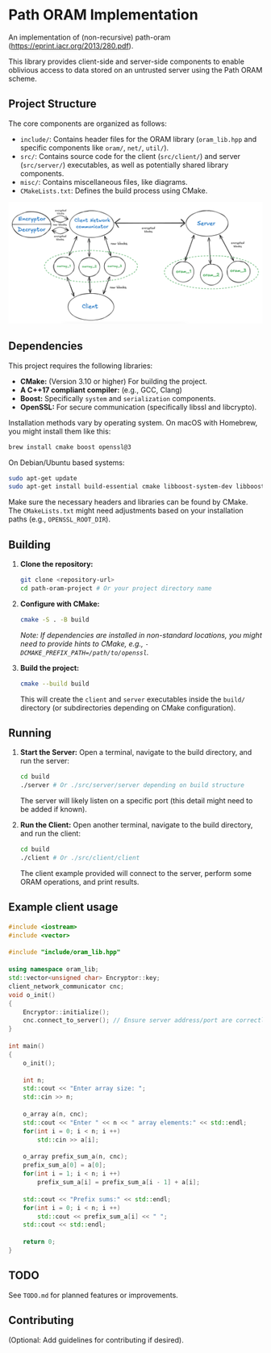 # Path ORAM Implementation

An implementation of (non-recursive) path-oram (https://eprint.iacr.org/2013/280.pdf).

This library provides client-side and server-side components to enable oblivious access to data stored on an untrusted server using the Path ORAM scheme.

## Project Structure

The core components are organized as follows:

*   `include/`: Contains header files for the ORAM library (`oram_lib.hpp` and specific components like `oram/`, `net/`, `util/`).
*   `src/`: Contains source code for the client (`src/client/`) and server (`src/server/`) executables, as well as potentially shared library components.
*   `misc/`: Contains miscellaneous files, like diagrams.
*   `CMakeLists.txt`: Defines the build process using CMake.

![ORAM Structure](misc/structure.png)

## Dependencies

This project requires the following libraries:

*   **CMake:** (Version 3.10 or higher) For building the project.
*   **A C++17 compliant compiler:** (e.g., GCC, Clang)
*   **Boost:** Specifically `system` and `serialization` components.
*   **OpenSSL:** For secure communication (specifically libssl and libcrypto).

Installation methods vary by operating system. On macOS with Homebrew, you might install them like this:

```bash
brew install cmake boost openssl@3
```

On Debian/Ubuntu based systems:

```bash
sudo apt-get update
sudo apt-get install build-essential cmake libboost-system-dev libboost-serialization-dev libssl-dev
```

Make sure the necessary headers and libraries can be found by CMake. The `CMakeLists.txt` might need adjustments based on your installation paths (e.g., `OPENSSL_ROOT_DIR`).

## Building

1.  **Clone the repository:**
    ```bash
    git clone <repository-url>
    cd path-oram-project # Or your project directory name
    ```

2.  **Configure with CMake:**
    ```bash
    cmake -S . -B build
    ```
    *Note: If dependencies are installed in non-standard locations, you might need to provide hints to CMake, e.g., `-DCMAKE_PREFIX_PATH=/path/to/openssl`.*

3.  **Build the project:**
    ```bash
    cmake --build build
    ```
    This will create the `client` and `server` executables inside the `build/` directory (or subdirectories depending on CMake configuration).

## Running

1.  **Start the Server:**
    Open a terminal, navigate to the build directory, and run the server:
    ```bash
    cd build
    ./server # Or ./src/server/server depending on build structure
    ```
    The server will likely listen on a specific port (this detail might need to be added if known).

2.  **Run the Client:**
    Open another terminal, navigate to the build directory, and run the client:
    ```bash
    cd build
    ./client # Or ./src/client/client
    ```
    The client example provided will connect to the server, perform some ORAM operations, and print results.

## Example client usage

```cpp
#include <iostream>
#include <vector>

#include "include/oram_lib.hpp"

using namespace oram_lib;
std::vector<unsigned char> Encryptor::key;
client_network_communicator cnc;
void o_init()
{
    Encryptor::initialize();
    cnc.connect_to_server(); // Ensure server address/port are correctly configured
}

int main()
{
    o_init();

    int n;
    std::cout << "Enter array size: ";
    std::cin >> n;

    o_array a(n, cnc);
    std::cout << "Enter " << n << " array elements:" << std::endl;
    for(int i = 0; i < n; i ++)
        std::cin >> a[i];

    o_array prefix_sum_a(n, cnc);
    prefix_sum_a[0] = a[0];
    for(int i = 1; i < n; i ++)
        prefix_sum_a[i] = prefix_sum_a[i - 1] + a[i];

    std::cout << "Prefix sums:" << std::endl;
    for(int i = 0; i < n; i ++)
        std::cout << prefix_sum_a[i] << " ";
    std::cout << std::endl;

    return 0;
}
```

## TODO

See `TODO.md` for planned features or improvements.

## Contributing

(Optional: Add guidelines for contributing if desired).